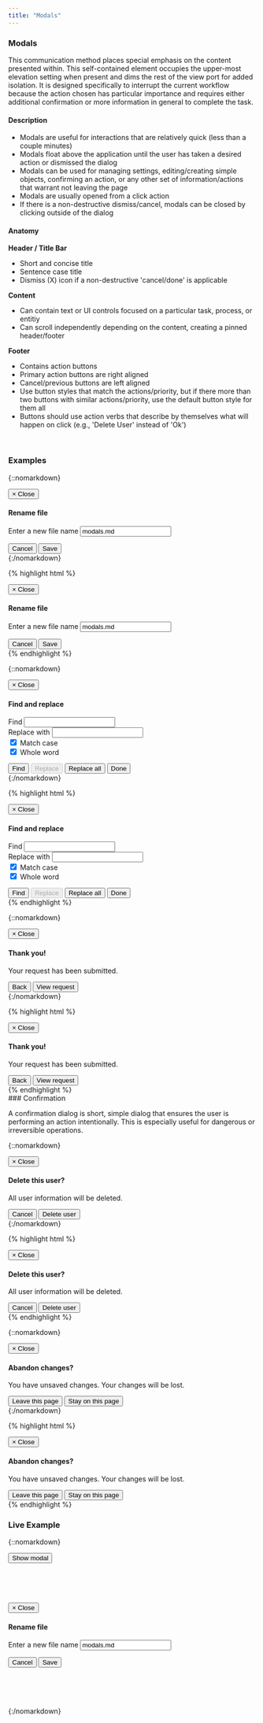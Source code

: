 ```yaml
---
title: "Modals"
---
```


<div class="pl-pattern">
<h3>Modals</h3>

This communication method places special emphasis on the content presented within. This self-contained element occupies the upper-most elevation setting when present and dims the rest of the view port for added isolation. It is designed specifically to interrupt the current workflow because the action chosen has particular importance and requires either additional confirmation or more information in general to complete the task.

#### Description
- Modals are useful for interactions that are relatively quick (less than a couple minutes)
- Modals float above the application until the user has taken a desired action or dismissed the dialog
- Modals can be used for managing settings, editing/creating simple objects, confirming an action, or any other set of information/actions that warrant not leaving the page
- Modals are usually opened from a click action
- If there is a non-destructive dismiss/cancel, modals can be closed by clicking outside of the dialog

#### Anatomy
__Header / Title Bar__

- Short and concise title
- Sentence case title
- Dismiss (X) icon if a non-destructive 'cancel/done' is applicable

__Content__

- Can contain text or UI controls focused on a particular task, process, or entitiy
- Can scroll independently depending on the content, creating a pinned header/footer

__Footer__

- Contains action buttons
- Primary action buttons are right aligned
- Cancel/previous buttons are left aligned
- Use button styles that match the actions/priority, but if there more than two buttons with similar actions/priority, use the default button style for them all
- Buttons should use action verbs that describe by themselves what will happen on click (e.g., 'Delete User' instead of 'Ok')

<br/>
</div>

<div class="pl-pattern">

### Examples
{::nomarkdown}

<div class="pl-preview">
    <div class="modal-dialog" role="document">
      <div class="modal-content">
        <div class="modal-header">
          <button type="button" class="close" data-dismiss="modal">
          <span aria-hidden="true">&times;</span>
          <span class="sr-only">Close</span>
          </button>
          <h4 class="modal-title">Rename file</h4>
        </div>
        <div class="modal-body">
          <form role="form" class="form">
            <div class="mdl-textfield mdl-js-textfield mdl-textfield--floating-label mdl-textfield--full-width">
              <label for="tb12" class="mdl-textfield__label">Enter a new file name</label>
              <input type="text" class="mdl-textfield__input" id="tb12" value="modals.md">
            </div>
          </form>
        </div>
        <div class="modal-footer">
          <button type="button" class="pull-left btn btn-default" data-dismiss="modal">Cancel</button>
          <button type="button" class="btn btn-primary">Save</button>
        </div>
      </div>
    </div>
</div>
{:/nomarkdown}

{% highlight html %}
<div class="modal fade" tabindex="-1" id="myModal" role="dialog" aria-labelledby="myModalTitle">
<div class="modal-dialog" role="document">
  <div class="modal-content">
    <div class="modal-header">
      <button type="button" class="close" data-dismiss="modal">
      <span aria-hidden="true">&times;</span>
      <span class="sr-only">Close</span>
      </button>
      <h4 class="modal-title">Rename file</h4>
    </div>
    <div class="modal-body">
      <form role="form" class="form">
        <div class="mdl-textfield mdl-js-textfield mdl-textfield--floating-label mdl-textfield--full-width">
          <label for="tb12" class="mdl-textfield__label">Enter a new file name</label>
          <input type="text" class="mdl-textfield__input" id="tb12" value="modals.md">
        </div>
      </form>
    </div>
    <div class="modal-footer">
      <button type="button" class="pull-left btn btn-default" data-dismiss="modal">Cancel</button>
      <button type="button" class="btn btn-primary">Save</button>
    </div>
  </div>
</div>
</div>
{% endhighlight %}

{::nomarkdown}
<div class="pl-preview">
    <div class="modal-dialog" role="document">
      <div class="modal-content">
        <div class="modal-header">
          <button type="button" class="close" data-dismiss="modal">
          <span aria-hidden="true">&times;</span>
          <span class="sr-only">Close</span>
          </button>
          <h4 class="modal-title">Find and replace</h4>
        </div>
        <div class="modal-body">
          <form role="form" class="form">
            <div class="mdl-textfield mdl-js-textfield mdl-textfield--floating-label mdl-textfield--full-width">
              <label for="tb14" class="mdl-textfield__label">Find</label>
              <input type="text" class="mdl-textfield__input" id="tb14">
            </div>
            <div class="mdl-textfield mdl-js-textfield mdl-textfield--floating-label mdl-textfield--full-width">
              <label for="tb13" class="mdl-textfield__label">Replace with</label>
              <input type="text" class="mdl-textfield__input" id="tb13">
            </div>
            <div class="checkbox col-sm-offset-2">
              <label class="mdl-checkbox mdl-js-checkbox">
                <input class="mdl-checkbox__input" type="checkbox" name="optionsCheckboxes" id="optionsCheckboxes1" value="option1" checked />
                <span class="mdl-checkbox__label">Match case</span>
              </label>
            </div>
            <div class="checkbox col-sm-offset-2">
              <label class="mdl-checkbox mdl-js-checkbox">
                <input class="mdl-checkbox__input" type="checkbox" name="optionsCheckboxes" id="optionsCheckboxes2" value="option2" checked>
                <span class="mdl-checkbox__label">Whole word</span>
              </label>
            </div>
          </form>
        </div>
        <div class="modal-footer">
          <button type="button" class="btn btn-default" data-dismiss="modal">Find</button>
          <button type="button" class="btn btn-default" data-dismiss="modal" disabled>Replace</button>
          <button type="button" class="btn btn-default" data-dismiss="modal">Replace all</button>
          <button type="button" class="btn btn-default" data-dismiss="modal">Done</button>
        </div>
      </div>
    </div>
</div>
{:/nomarkdown}

{% highlight html %}
<div class="modal fade" tabindex="-1" id="myModal" role="dialog" aria-labelledby="myModalTitle">
    <div class="modal-dialog" role="document">
      <div class="modal-content">
        <div class="modal-header">
          <button type="button" class="close" data-dismiss="modal">
          <span aria-hidden="true">&times;</span>
          <span class="sr-only">Close</span>
          </button>
          <h4 class="modal-title">Find and replace</h4>
        </div>
        <div class="modal-body">
          <form role="form" class="form">
            <div class="mdl-textfield mdl-js-textfield mdl-textfield--floating-label mdl-textfield--full-width">
              <label for="tb14" class="mdl-textfield__label">Find</label>
              <input type="text" class="mdl-textfield__input" id="tb14">
            </div>
            <div class="mdl-textfield mdl-js-textfield mdl-textfield--floating-label mdl-textfield--full-width">
              <label for="tb13" class="mdl-textfield__label">Replace with</label>
              <input type="text" class="mdl-textfield__input" id="tb13">
            </div>
            <div class="checkbox col-sm-offset-2">
              <label class="mdl-checkbox mdl-js-checkbox">
                <input class="mdl-checkbox__input" type="checkbox" name="optionsCheckboxes" id="optionsCheckboxes1" value="option1" checked />
                <span class="mdl-checkbox__label">Match case</span>
              </label>
            </div>
            <div class="checkbox col-sm-offset-2">
              <label class="mdl-checkbox mdl-js-checkbox">
                <input class="mdl-checkbox__input" type="checkbox" name="optionsCheckboxes" id="optionsCheckboxes2" value="option2" checked>
                <span class="mdl-checkbox__label">Whole word</span>
              </label>
            </div>
          </form>
        </div>
        <div class="modal-footer">
          <button type="button" class="btn btn-default" data-dismiss="modal">Find</button>
          <button type="button" class="btn btn-default" data-dismiss="modal" disabled>Replace</button>
          <button type="button" class="btn btn-default" data-dismiss="modal">Replace all</button>
          <button type="button" class="btn btn-default" data-dismiss="modal">Done</button>
        </div>
      </div>
    </div>
</div>
{% endhighlight %}

{::nomarkdown}
<div class="pl-preview">
    <div class="modal-dialog" role="document">
      <div class="modal-content">
        <div class="modal-body">
          <button type="button" class="close" data-dismiss="modal">
          <span aria-hidden="true">&times;</span>
          <span class="sr-only">Close</span>
          </button>
          <h4 class="text-success">Thank you!</h4>
          <p>Your request has been submitted.</p>
        </div>
        <div class="modal-footer">
          <button type="button" class="pull-left btn btn-default">Back</button>
          <button type="button" class="btn btn-success">View request</button>
        </div>
      </div>
    </div>
</div>
{:/nomarkdown}

{% highlight html %}
<div class="modal fade" tabindex="-1" id="myModal" role="dialog" aria-labelledby="myModalTitle">
<div class="modal-dialog" role="document">
  <div class="modal-content">
    <div class="modal-body">
      <button type="button" class="close" data-dismiss="modal">
      <span aria-hidden="true">&times;</span>
      <span class="sr-only">Close</span>
      </button>
      <h4 class="text-success">Thank you!</h4>
      <p>Your request has been submitted.</p>
    </div>
    <div class="modal-footer">
      <button type="button" class="pull-left btn btn-default">Back</button>
      <button type="button" class="btn btn-success">View request</button>
    </div>
  </div>
</div>
</div>
{% endhighlight %}
</div>

<div class="pl-pattern">
### Confirmation

A confirmation dialog is short, simple dialog that ensures the user is performing an action intentionally. This is especially useful for dangerous or irreversible operations.

{::nomarkdown}
<div class="pl-preview">
    <div class="modal-dialog" role="document">
      <div class="modal-content">
        <div class="modal-body">
          <button type="button" class="close" data-dismiss="modal">
          <span aria-hidden="true">&times;</span>
          <span class="sr-only">Close</span>
          </button>
          <h4 class="text-danger">Delete this user?</h4>
          <p>All user information will be deleted.</p>
        </div>
        <div class="modal-footer">
          <button type="button" class="pull-left btn btn-default" data-dismiss="modal">Cancel</button>
          <button type="button" class="btn btn-danger">Delete user</button>
        </div>
      </div>
    </div>
</div>
{:/nomarkdown}

{% highlight html %}
<div class="modal fade" tabindex="-1" id="myModal" role="dialog" aria-labelledby="myModalTitle">
<div class="modal-dialog" role="document">
  <div class="modal-content">
    <div class="modal-body">
      <button type="button" class="close" data-dismiss="modal">
      <span aria-hidden="true">&times;</span>
      <span class="sr-only">Close</span>
      </button>
      <h4 class="text-danger">Delete this user?</h4>
      <p>All user information will be deleted.</p>
    </div>
    <div class="modal-footer">
      <button type="button" class="pull-left btn btn-default" data-dismiss="modal">Cancel</button>
      <button type="button" class="btn btn-danger">Delete user</button>
    </div>
  </div>
</div>
</div>
{% endhighlight %}

{::nomarkdown}
<div class="pl-preview">
    <div class="modal-dialog" role="document">
      <div class="modal-content">
        <div class="modal-body">
          <button type="button" class="close" data-dismiss="modal">
          <span aria-hidden="true">&times;</span>
          <span class="sr-only">Close</span>
          </button>
          <h4>Abandon changes?</h4>
          <p>You have unsaved changes. Your changes will be lost.</p>
        </div>
        <div class="modal-footer">
          <button type="button" class="pull-left btn btn-default">Leave this page</button>
          <button type="button" class="btn btn-primary" data-dismiss="modal">Stay on this page</button>
        </div>
      </div>
    </div>
</div>
{:/nomarkdown}

{% highlight html %}
<div class="modal fade" tabindex="-1" id="myModal" role="dialog" aria-labelledby="myModalTitle">
    <div class="modal-dialog" role="document">
      <div class="modal-content">
        <div class="modal-body">
          <button type="button" class="close" data-dismiss="modal">
          <span aria-hidden="true">&times;</span>
          <span class="sr-only">Close</span>
          </button>
          <h4>Abandon changes?</h4>
          <p>You have unsaved changes. Your changes will be lost.</p>
        </div>
        <div class="modal-footer">
          <button type="button" class="pull-left btn btn-default">Leave this page</button>
          <button type="button" class="btn btn-primary" data-dismiss="modal">Stay on this page</button>
        </div>
      </div>
    </div>
</div>
{% endhighlight %}

</div>

<div class="pl-pattern">

### Live Example

{::nomarkdown}
<div class="pl-preview">

<button class="btn btn-default" data-toggle="modal" data-target="#myModalLive">
    Show modal
</button>

<div class="modal fade" tabindex="-1" id="myModalLive" role="dialog" aria-labelledby="myModalTitle">
    <div class="modal-dialog" style="margin: 80px auto;" role="document">
      <div class="modal-content">
        <div class="modal-header">
          <button type="button" class="close" data-dismiss="modal">
          <span aria-hidden="true">×</span>
          <span class="sr-only">Close</span>
          </button>
          <h4 class="modal-title" id="myModalTitle">Rename file</h4>
        </div>
        <div class="modal-body">
          <form role="form" class="form">
            <div class="mdl-textfield mdl-js-textfield mdl-textfield--floating-label mdl-textfield--full-width">
              <label for="tb122" class="mdl-textfield__label">Enter a new file name</label>
              <input type="text" class="mdl-textfield__input" id="tb122" value="modals.md">
            </div>
          </form>
        </div>
        <div class="modal-footer">
          <button type="button" class="pull-left btn btn-default" data-dismiss="modal">Cancel</button>
          <button type="button" class="btn btn-primary">Save</button>
        </div>
      </div>
    </div>
</div>

{:/nomarkdown}

</div>
